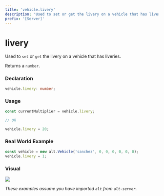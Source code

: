 ```yaml
---
title: 'vehicle.livery'
description: 'Used to set or get the livery on a vehicle that has liveries.'
prefix: '[Server]'
---
```


# livery

Used to `set` or `get`  the livery on a vehicle that has liveries.

Returns a `number`.

### Declaration

```typescript
vehicle.livery: number;
```

### Usage

```js
const currentMultiplier = vehicle.livery;

// OR

vehicle.livery = 20;
```

### Real World Example

```js
const vehicle = new alt.Vehicle('sanchez', 0, 0, 0, 0, 0, 0);
vehicle.livery = 1;
```

### Visual

![](https://i.imgur.com/t3Ksw0x.png)

_These examples assume you have imported `alt` from `alt-server`._